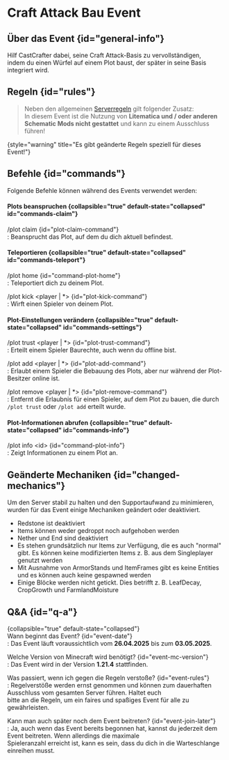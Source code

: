<primary-label ref="event-running"/>  
<secondary-label ref="craft-attack-build-event-mc-version"/>  
<secondary-label ref="craft-attack-build-event-date"/>  

# Craft Attack Bau Event

## Über das Event {id="general-info"}
Hilf CastCrafter dabei, seine Craft Attack-Basis zu vervollständigen,   
indem du einen Würfel auf einem Plot baust, der später in seine Basis integriert wird.

## Regeln {id="rules"}

> Neben den allgemeinen [Serverregeln](rules.md) gilt folgender Zusatz: \
> In diesem Event ist die Nutzung von **Litematica und / oder anderen Schematic Mods nicht gestattet** und kann zu einem
> Ausschluss führen!
>
{style="warning" title="Es gibt geänderte Regeln speziell für dieses Event!"}

## Befehle {id="commands"}
Folgende Befehle können während des Events verwendet werden:

#### Plots beanspruchen {collapsible="true" default-state="collapsed" id="commands-claim"}

/plot claim {id="plot-claim-command"}  
: Beansprucht das Plot, auf dem du dich aktuell befindest.

#### Teleportieren {collapsible="true" default-state="collapsed" id="commands-teleport"}

/plot home {id="command-plot-home"}  
: Teleportiert dich zu deinem Plot.

/plot kick &lt;player | *&gt; {id="plot-kick-command"}  
: Wirft einen Spieler von deinem Plot.

#### Plot-Einstellungen verändern {collapsible="true" default-state="collapsed" id="commands-settings"}

/plot trust &lt;player | *&gt; {id="plot-trust-command"}  
: Erteilt einem Spieler Baurechte, auch wenn du offline bist.

/plot add &lt;player | *&gt; {id="plot-add-command"}  
: Erlaubt einem Spieler die Bebauung des Plots, aber nur während der Plot-Besitzer online ist.

/plot remove &lt;player | *&gt; {id="plot-remove-command"}  
: Entfernt die Erlaubnis für einen Spieler, auf dem Plot zu bauen, die durch `/plot trust` oder `/plot add` erteilt
wurde.

#### Plot-Informationen abrufen {collapsible="true" default-state="collapsed" id="commands-info"}

/plot info &lt;id&gt; {id="command-plot-info"}  
: Zeigt Informationen zu einem Plot an.

## Geänderte Mechaniken {id="changed-mechanics"}
Um den Server stabil zu halten und den Supportaufwand zu minimieren, wurden für das Event einige Mechaniken geändert oder deaktiviert.

- Redstone ist deaktiviert
- Items können weder gedroppt noch aufgehoben werden
- Nether und End sind deaktiviert
- Es stehen grundsätzlich nur Items zur Verfügung, die es auch "normal" gibt. Es können keine modifizierten Items z. B. aus dem Singleplayer genutzt werden
- Mit Ausnahme von ArmorStands und ItemFrames gibt es keine Entities und es können auch keine gespawned werden
- Einige Blöcke werden nicht getickt. Dies betrifft z. B. LeafDecay, CropGrowth und FarmlandMoisture

## Q&amp;A {id="q-a"}

{collapsible="true" default-state="collapsed"}  
Wann beginnt das Event? {id="event-date"}  
: Das Event läuft voraussichtlich vom **26.04.2025** bis zum **03.05.2025**.

Welche Version von Minecraft wird benötigt? {id="event-mc-version"}  
: Das Event wird in der Version **1.21.4** stattfinden.

Was passiert, wenn ich gegen die Regeln verstoße? {id="event-rules"}  
: Regelverstöße werden ernst genommen und können zum dauerhaften Ausschluss vom gesamten Server führen. Haltet euch  
bitte an die Regeln, um ein faires und spaßiges Event für alle zu gewährleisten.

Kann man auch später noch dem Event beitreten? {id="event-join-later"}  
: Ja, auch wenn das Event bereits begonnen hat, kannst du jederzeit dem Event beitreten. Wenn allerdings die maximale  
Spieleranzahl erreicht ist, kann es sein, dass du dich in die Warteschlange einreihen musst.